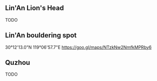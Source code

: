 ## Lin'An Lion's Head

TODO

## Lin'An bouldering spot

30°12'13.0"N 119°06'57.7"E
https://goo.gl/maps/NTzkNw2NmfkMPRby6

## Quzhou

TODO
